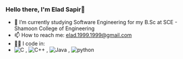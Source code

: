 ### Hello there, I'm Elad Sapir👋

- 🌱 I’m currently studying Software Engineering for my B.Sc at SCE - Shamoon College of Engineering
- 📫 How to reach me: elad.1999.1999@gmail.com
- 👨‍💻 I code in: 
- ![C](https://user-images.githubusercontent.com/93078589/172214970-b70b2729-2e88-4f17-9543-155cf1aab98f.png) , ![C++](https://user-images.githubusercontent.com/93078589/172215161-aea741d8-027e-4375-a1c3-16a02a309dde.png) ,
![Java](https://user-images.githubusercontent.com/93078589/172215641-f8897f6e-b65f-404c-877d-1d581013310c.png) , ![python](https://user-images.githubusercontent.com/93078589/172216938-7090ffb9-e6e4-4c38-800f-fef0a8e8631c.png)






